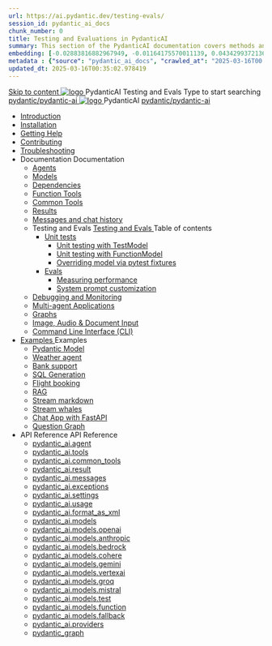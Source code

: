 ```yaml
---
url: https://ai.pydantic.dev/testing-evals/
session_id: pydantic_ai_docs
chunk_number: 0
title: Testing and Evaluations in PydanticAI
summary: This section of the PydanticAI documentation covers methods and practices for testing and evaluating AI models, providing guidance on best practices and integration within PydanticAI.
embedding: [-0.02883816882967949, -0.01164175570011139, 0.043429937213659286, -0.021383991464972496, 0.010109188966453075, 0.02296692505478859, -0.039918702095746994, 0.016102749854326248, 0.010001261718571186, 0.015627870336174965, 0.018980810418725014, -0.08968037366867065, -0.03004695475101471, -0.021973993629217148, 0.025729862973093987, 0.0055726454593241215, -0.030277200043201447, 0.0021117771975696087, -0.005029411520808935, 0.05338802933692932, 0.050308503210544586, 0.007335457485169172, 0.014836403541266918, 0.004043675493448973, 0.010044432245194912, -0.01370676513761282, -0.0037918451707810163, 0.053042661398649216, 0.004504165146499872, -0.05261095240712166, 0.043660182505846024, -0.01698055863380432, -0.040091387927532196, -0.0014902958646416664, 0.00414440780878067, 0.00870613381266594, -0.00218552746810019, 0.013893838971853256, -0.005525876767933369, 0.024334004148840904, 0.011864805594086647, -0.05145972594618797, 0.03701186180114746, 0.024190101772546768, -0.07287249714136124, 0.00030804245034232736, 0.009735040366649628, 0.019369348883628845, 0.005655389744788408, -0.008555036038160324, -0.07235445082187653, 0.014066522009670734, -0.035342585295438766, -0.014095302671194077, -0.006482832133769989, -0.01087187509983778, -0.04291188716888428, 0.013929814100265503, -0.0009911322267726064, -0.027586212381720543, 0.012987249530851841, -0.005025813821703196, -0.009339307434856892, 0.059230491518974304, -0.04337237775325775, -0.009432844817638397, -0.0649290531873703, -0.0019498862093314528, -0.06688613444566727, -0.03266599029302597, 0.03183135390281677, 0.043142132461071014, -0.028550364077091217, -0.04584750905632973, -0.010857484303414822, -0.0325508676469326, 0.042940668761730194, 0.1003291979432106, -0.014937135390937328, -0.06268416345119476, -0.011605780571699142, 0.04319969192147255, 0.004529348108917475, -0.016462508589029312, -0.009044306352734566, -0.024650590494275093, -0.030881593003869057, -0.012771395035088062, -0.01532567385584116, -0.02659328281879425, -0.025139860808849335, -0.0060079521499574184, -0.03387477621436119, 0.005605023354291916, 0.06976419687271118, 0.011720902286469936, 0.0021603445056825876, -0.004396237898617983, 0.0011710110120475292, 0.013030420057475567, 0.017340317368507385, -0.036407470703125, -0.0607270821928978, 0.03876747936010361, 0.0345655120909214, 0.0007100715884007514, 0.023211561143398285, -0.014339937828481197, -0.01768568344414234, 0.006356916856020689, -0.11523755639791489, -0.02518303319811821, -0.04279676452279091, 0.009706259705126286, -0.056985605508089066, 0.010310652665793896, 0.01072077639400959, -0.010404190048575401, 0.0044861771166324615, -0.06331733614206314, -0.030507445335388184, 0.010771142318844795, 0.04224993288516998, 0.008224058896303177, 0.03951577469706535, -0.002507510595023632, -0.014584572985768318, -0.04642312228679657, -0.05928805470466614, -0.027226455509662628, 0.01249078381806612, 0.0005072582280263305, 0.04132895544171333, -0.020563744008541107, -0.010785533115267754, -0.006040330044925213, -0.03560161218047142, -0.0066555156372487545, -0.04055187851190567, 0.043142132461071014, 0.01852032169699669, -0.00980699248611927, -0.015009087510406971, 0.03347184881567955, -0.04288310557603836, 0.0035130330361425877, -0.028550364077091217, -0.0118288304656744, -0.023614488542079926, 0.010850288905203342, 0.039717238396406174, 0.02578742429614067, -0.03358697146177292, -0.03419136255979538, -0.037990402430295944, 0.015052258037030697, 0.010137969627976418, 0.03896894305944443, 0.01971471682190895, -0.05278363451361656, 0.002989585744217038, 0.052754856646060944, -0.03810552507638931, -0.006770638283342123, -0.028161825612187386, 0.0022754669189453125, -0.04743044078350067, -0.015354454517364502, -0.06314465403556824, -0.05266851186752319, -0.007950643077492714, -0.02185887284576893, -0.006284965202212334, -0.005515084136277437, 0.019657155498862267, -0.03033476136624813, -0.019873009994626045, -0.018232515081763268, -0.03643624857068062, -0.032838672399520874, -0.03600453957915306, -0.0007752776145935059, -0.03914162889122963, -0.02476571314036846, -0.013087981380522251, -0.01639055646955967, 0.0005211988463997841, 0.0276006031781435, -0.04259530082345009, 0.056381210684776306, 0.013721155002713203, 0.03479575365781784, 0.05753243714570999, 0.040292851626873016, 0.025643521919846535, -0.029787929728627205, 0.06009390950202942, -0.005968378856778145, 0.01076394785195589, 0.011569804511964321, -0.009605527855455875, 0.0017601141007617116, 0.034651853144168854, -0.0003638048656284809, 0.016548849642276764, -0.031802572309970856, 0.009756626561284065, 0.0031011104583740234, -0.028176216408610344, -0.026852307841181755, 0.05451047047972679, -0.06228123605251312, 0.027571823447942734, 0.003347544465214014, -0.026118401437997818, 0.010526507161557674, -0.05361827462911606, 0.00206141103990376, 0.002041624393314123, 0.05088411644101143, -0.028464021161198616, 0.05540267005562782, 0.03873869776725769, -0.015483967028558254, -0.015009087510406971, 0.025355715304613113, 0.04671092703938484, -0.0651017352938652, 0.024693762883543968, 0.006561978720128536, 0.015512747690081596, 0.008447108790278435, -0.028953291475772858, 0.010713580995798111, 0.0028312923386693, -0.05140216648578644, 0.019700326025485992, 0.002235893625766039, 0.009332112036645412, -0.016131531447172165, 0.0010891661513596773, 0.009022721089422703, 0.009483210742473602, 0.023125218227505684, 0.016937388107180595, 0.011102119460701942, -0.00483154458925128, -0.046797268092632294, 0.039285529404878616, 0.04861044883728027, 0.051747534424066544, -0.028262557461857796, 0.017167633399367332, -0.0059180124662816525, 0.00046453700633719563, -0.031917694956064224, -0.021988384425640106, -0.007367835845798254, -0.03442160785198212, 0.016851047053933144, -0.02164301835000515, 0.025442058220505714, -0.00732826255261898, -0.011281998828053474, -0.0037630645092576742, -0.02620474435389042, -0.01961398497223854, 0.01870739459991455, -0.04003382474184036, -0.04682604968547821, 0.03427770361304283, 0.028967682272195816, 0.060324154794216156, -0.013087981380522251, -0.029500123113393784, 0.01567104086279869, 0.0016917601460590959, 0.031169399619102478, 0.006166245322674513, -0.009274550713598728, -0.007720398250967264, -0.00254168757237494, 0.03850845247507095, 0.018635444343090057, 0.010929436422884464, 0.03790406137704849, -0.002047020709142089, -0.0372421070933342, -0.026348646730184555, 0.005936000496149063, 0.02286619320511818, 0.005252460949122906, 0.03531380742788315, -0.05779146030545235, 0.036954302340745926, -0.017556171864271164, 0.07206664234399796, 0.013857862912118435, 0.025744253769516945, -0.01718202233314514, 0.052323147654533386, 0.0122893201187253, -0.006716674659401178, -0.013620423153042793, -0.007036858703941107, 0.014023351483047009, -0.0056625846773386, 0.008216863498091698, 0.040091387927532196, -0.040407974272966385, -0.026953039690852165, 0.03013329766690731, -0.009972481057047844, -0.04095480591058731, -0.016735924407839775, -0.0491572804749012, 0.054251447319984436, -0.022074727341532707, 0.05974854156374931, -0.032723553478717804, -0.053877297788858414, -0.0421060286462307, 0.023484976962208748, 0.03157232701778412, -0.06262660026550293, 0.0005333406734280288, 0.017757635563611984, -0.0054467301815748215, -0.031198179349303246, -0.020664477720856667, 0.00788588635623455, -0.022923754528164864, -0.012562735937535763, 0.013728350400924683, -0.007022468373179436, -0.019340569153428078, -0.029701588675379753, 0.014850794337689877, -0.025413276627659798, 0.03937187045812607, -0.05643877387046814, -0.05249582976102829, -0.0483226403594017, -0.023211561143398285, 0.0070692370645701885, 0.015052258037030697, 0.00659795431420207, 0.03580307587981224, 0.003784650005400181, 0.013159933499991894, -0.005166119430214167, -0.009252965450286865, 0.010188335552811623, 0.033730871975421906, -0.032205499708652496, -0.027053771540522575, -0.01330383587628603, -0.004968252498656511, -0.026032060384750366, 0.01341176312416792, -0.052639733999967575, -0.010238701477646828, 0.003268397878855467, 0.006101489067077637, -0.0033079711720347404, 0.015843724831938744, -0.016433726996183395, -0.01416005939245224, -0.007547714747488499, -0.0016800679732114077, 0.016131531447172165, -1.788950976333581e-05, -0.005921610165387392, -0.015742992982268333, -0.024118149653077126, -0.030421102419495583, -0.033845994621515274, 0.0066411253064870834, -0.0005378376226872206, 0.029672807082533836, 0.02162862755358219, 0.010245896875858307, 0.00460489746183157, 0.013865058310329914, 0.04835142195224762, 0.01818934455513954, -0.005176912061870098, 0.011713707819581032, -0.021168136969208717, 0.0503372848033905, 0.06262660026550293, -0.04656702280044556, -0.02548522874712944, -0.013325422070920467, 0.030104516074061394, 0.022434484213590622, -0.016404947265982628, 0.02427644282579422, 0.07039736956357956, 0.019944962114095688, -0.020261548459529877, 0.004813556559383869, -0.03609088435769081, 0.003462666878476739, -0.00778515450656414, 0.02246326394379139, 0.05240948870778084, 0.03093915432691574, 0.009835773147642612, -0.024693762883543968, 0.03309769928455353, -0.03381721302866936, 0.020765209570527077, -0.027989141643047333, -0.030795250087976456, -0.06055440008640289, 0.0270969420671463, 0.025643521919846535, 0.028061093762516975, 0.04176066443324089, -0.03387477621436119, -0.07713203132152557, -0.0421060286462307, -0.014994696713984013, -0.07972228527069092, 0.04207725077867508, 0.07356323301792145, -0.02548522874712944, -0.0034015080891549587, -0.05471193790435791, -0.0037091008853167295, 0.01972910761833191, 0.051833875477313995, 0.003917760215699673, 0.0072527131997048855, -0.0240749791264534, 0.009461624547839165, 0.025816205888986588, 0.007382226176559925, 0.014584572985768318, 0.029701588675379753, -0.04806361719965935, -0.03891138359904289, 0.03442160785198212, -0.023384245112538338, -0.01072797179222107, -0.0057489266619086266, -0.031802572309970856, -0.02882377989590168, -0.023542538285255432, 0.015915676951408386, 0.009483210742473602, -0.006687893997877836, 0.012159806676208973, -0.01729714497923851, -0.05862610042095184, 0.06504417210817337, -0.0064720395021140575, 0.0691310241818428, -0.0024571444373577833, 0.043142132461071014, 0.017973490059375763, -0.05594950169324875, 0.023916685953736305, -0.0037882474716752768, -0.00955516193062067, 0.028910120949149132, 0.0022430885583162308, -0.007098017726093531, -0.010303458198904991, 0.01810300350189209, -0.0374147891998291, -0.0018527517095208168, -0.0171964131295681, -0.02285180240869522, -0.016419336199760437, 0.019901791587471962, 0.018074221909046173, -0.04420701414346695, -0.008310400880873203, 0.02811865508556366, -0.03361574932932854, -0.006731064990162849, 0.016433726996183395, 0.0031604706309735775, 0.06625296175479889, -0.02690986916422844, -0.048696789890527725, 0.0001622281997697428, 0.021772529929876328, -0.017369097098708153, 0.0027899201959371567, 0.05048118531703949, -0.018750566989183426, 0.019340569153428078, 0.010130774229764938, -0.02377278171479702, 0.012663467787206173, -0.01749861054122448, -0.006101489067077637, 0.004835142288357019, -0.0018959225853905082, -0.006533198058605194, 0.049502644687891006, 0.004662458319216967, -0.016534458845853806, 0.014591768383979797, -0.016721533611416817, 0.003914162516593933, 0.03024841845035553, -0.05793536454439163, -0.005360388197004795, -0.009778211824595928, 0.03632112592458725, 0.0181173924356699, 0.026247914880514145, 0.005684169940650463, 0.030507445335388184, 0.004050870425999165, 0.004360262304544449, 0.027068162336945534, -0.03945821523666382, -0.007411006838083267, 0.010886264964938164, 0.003214434254914522, -0.024837665259838104, -0.03162989020347595, -0.024118149653077126, -0.023082047700881958, -0.018649833276867867, 0.0044142259284853935, -0.004932276904582977, 0.019268617033958435, -0.021873261779546738, -0.05848219618201256, 0.018764955922961235, 0.00626697763800621, 0.004899898543953896, -0.027845239266753197, -0.011807244271039963, 0.005489901173859835, 0.013318226672708988, -0.02001691237092018, 0.006284965202212334, -0.0024877239484339952, 0.025240592658519745, -0.0005018618539907038, 0.008555036038160324, -0.004047273192554712, 0.012051879428327084, 0.07741983979940414, -0.026348646730184555, 0.01951325312256813, -0.02326912246644497, 0.01952764205634594, 0.02024715766310692, -0.02387351542711258, -0.00895796436816454, 0.022089116275310516, 0.0020398255437612534, 0.0007433491409756243, -0.018333246931433678, 0.025240592658519745, 0.019988132640719414, -0.02873743698000908, 0.030392322689294815, 0.03249330818653107, -0.016347385942935944, -0.0290252435952425, -0.0010343031026422977, -0.003250409848988056, -0.01628982461988926, -0.019498862326145172, -0.00874210987240076, -0.014627744443714619, 0.0022988510318100452, -0.002752145752310753, -0.023931076750159264, -0.018966421484947205, 0.00046723519335500896, -0.027773287147283554, -0.02741353027522564, -0.0025812608655542135, 0.022880584001541138, -0.04720019921660423, 0.020290328189730644, -0.0018437576945871115, 0.002286259550601244, 0.005864048842340708, 0.014483841136097908, 0.027571823447942734, -0.017138851806521416, -0.010490532033145428, -0.025139860808849335, -0.013159933499991894, 0.004788373596966267, 0.04521433636546135, -0.017944708466529846, -0.038278210908174515, 0.02791718952357769, 0.0066914912313222885, -0.04164554178714752, -0.005626609083265066, 0.026247914880514145, -0.006939724087715149, 0.00859101116657257, -0.0038098329678177834, 0.01012357883155346, -0.022578386589884758, -0.009922115132212639, -0.01522494200617075, -0.017066901549696922, -0.0023276316933333874, -0.03793284296989441, 0.0012582521885633469, 0.02682352624833584, -0.03430648520588875, 0.02125447988510132, 0.052323147654533386, -0.048898253589868546, -0.016045188531279564, -0.007641251664608717, 0.019671546295285225, 0.0054107545875012875, -0.002991384593769908, -0.019254226237535477, 0.00020697303989436477, -0.044868968427181244, -0.028766218572854996, -0.008864426985383034, -0.02751426212489605, 0.046797268092632294, 0.03114061802625656, 0.01791592873632908, -0.0011800049105659127, 0.0011566206812858582, 0.0007037757895886898, -0.026636453345417976, 0.007741983514279127, -0.03603332117199898, 0.010598459281027317, 0.03721332550048828, -0.010181140154600143, -0.01961398497223854, 0.027845239266753197, -0.034853316843509674, -0.007741983514279127, -5.022553523303941e-05, 0.00730667682364583, -0.011800049804151058, -0.0020074474159628153, -0.0061698430217802525, 0.021614236757159233, -0.0026640051510185003, 0.02932743914425373, -0.006961309816688299, -0.012375661171972752, -0.03945821523666382, -0.02771572582423687, 0.03315526247024536, -0.04291188716888428, 0.01808861270546913, 0.026032060384750366, -0.025571569800376892, -0.01880812831223011, 0.036263566464185715, 0.0412713922560215, 0.03085281141102314, 0.012771395035088062, 0.008166497573256493, -0.019556423649191856, 0.01649128831923008, 0.018779346719384193, 0.02739913947880268, 0.004115627147257328, -0.009699065238237381, 0.012454808689653873, -0.06337489932775497, -0.020693257451057434, 0.03073769062757492, -0.02509669028222561, 0.007353445515036583, -0.08196717500686646, 0.01087187509983778, 0.05894268676638603, -0.02721206471323967, 0.014203229919075966, 0.02105301432311535, 0.0035310208331793547, 0.04377530515193939, 0.012699443846940994, -0.021786920726299286, 0.0029194329399615526, 0.008648572489619255, -0.003133488819003105, -0.0026640051510185003, -0.019657155498862267, 0.021499114111065865, -0.023916685953736305, -0.12490784376859665, -0.030219638720154762, 0.009958090260624886, -0.000337722449330613, -0.009504796005785465, -0.031111838296055794, -0.009123452939093113, 0.00034109517582692206, 0.010080408304929733, 0.03709820285439491, -0.03580307587981224, -0.03134208172559738, 0.010814313776791096, -0.022736679762601852, 0.010699191130697727, -0.019052762538194656, 0.001224974635988474, 0.01015955489128828, 0.009404064156115055, 0.0011350351851433516, -0.027284016832709312, -0.023225950077176094, 0.0226503387093544, -0.01000845618546009, 0.005015021190047264, 0.0047236173413693905, -0.03162989020347595, -0.0157717727124691, 0.021067405119538307, -0.018045442178845406, -0.014598963782191277, 0.005381973925977945, -0.0046876417472958565, 0.010030042380094528, -0.01597323827445507, 0.003509435337036848, -0.006713076960295439, -0.05505730211734772, 0.02439156547188759, -0.028866950422525406, 0.011800049804151058, -0.018347637727856636, -0.014282376505434513, -0.003802637802436948, -0.015599089674651623, -0.03209037706255913, -0.02880938909947872, 0.011756878346204758, 0.06608027964830399, -0.02973036840558052, -0.01872178539633751, 0.007026066072285175, 0.013044810853898525, -0.0018779346719384193, -0.0021783323027193546, 0.0006736461073160172, -0.009166623465716839, -0.007133993320167065, 0.0031496777664870024, -0.01588689535856247, 0.005389168858528137, 0.004720019642263651, -0.005245266016572714, -0.02790280058979988, 0.03335672616958618, -0.0010244097793474793, -0.022679120302200317, 0.02914036624133587, -0.004176785703748465, -0.01319590862840414, 0.005820877850055695, -0.012778590433299541, -0.010109188966453075, 0.00518410699442029, 0.017038119956851006, 0.01831885799765587, -0.03419136255979538, 0.007321067154407501, -0.018894469365477562, 0.010353824123740196, 0.011130900122225285, -0.00778515450656414, -0.00144802441354841, 0.011555414646863937, -0.009735040366649628, 0.009526381269097328, -0.005939598195254803, 0.005104960408061743, -0.0217293594032526, -0.0441206730902195, -0.037472352385520935, -0.049301180988550186, 0.0043998355977237225, 0.004950264468789101, -0.010540897957980633, 0.011872000992298126, -0.02811865508556366, 0.0021297649946063757, -0.10222872346639633, -0.009619918651878834, -0.014807622879743576, -0.01679348573088646, 0.04984801262617111, -0.010145164094865322, 0.001996654784306884, 0.025744253769516945, -0.009216989390552044, -0.016822265461087227, 0.006864175200462341, -0.005705755669623613, -0.024708151817321777, -0.015699822455644608, 0.03085281141102314, -0.029672807082533836, 0.03997626528143883, 0.002557876519858837, 0.035544052720069885, 0.007148383650928736, -0.020491793751716614, 0.0056086210533976555, 0.0018815322546288371, 0.029874270781874657, -0.056812919676303864, -0.003525624517351389, -0.0016557843191549182, 0.01991618052124977, 0.031399644911289215, 0.009994066320359707, -0.0424513965845108, -0.04023529216647148, -0.0068174065090715885, 0.01739787682890892, -0.018376419320702553, 0.04964654892683029, 0.005730938632041216, 0.02620474435389042, 0.00555825512856245, -0.009569552727043629, 0.0106128491461277, -0.012814565561711788, 0.020995453000068665, 0.020391061902046204, 0.03004695475101471, -0.012454808689653873, -0.010253091342747211, -0.002433760091662407, 0.00614466005936265, 0.009281746111810207, 0.019786668941378593, 0.03004695475101471, -0.013793106190860271, 0.019398130476474762, 0.02033350057899952, 0.029557684436440468, -0.03476697579026222, 0.009619918651878834, 0.005605023354291916, 0.004025687463581562, -0.008231254294514656, -0.003849406260997057, -0.0254996195435524, -0.015009087510406971, -0.04164554178714752, -0.0030165675561875105, -0.03712698444724083, 0.012584321200847626, -0.020376671105623245, -0.0024265649262815714, -0.005680572707206011, 0.03424892574548721, -0.009749431163072586, -0.021110575646162033, -0.021427161991596222, -0.00041552004404366016, 0.026161573827266693, 0.0031748609617352486, 0.0001519975921837613, -0.028651095926761627, 0.04984801262617111, -0.027240846306085587, -0.01818934455513954, 0.029989393427968025, -0.016347385942935944, 0.007396616507321596, -0.017023729160428047, -0.024535467848181725, 0.018851298838853836, -0.010274677537381649, 0.017325926572084427, -0.01751299947500229, 0.007972228340804577, 0.007101614959537983, -0.020650086924433708, 0.019542032852768898, -0.013131152838468552, 0.015124209225177765, 0.007072834298014641, 0.012685053050518036, 0.05180509388446808, 0.022031554952263832, -0.016217872500419617, 0.017225194722414017, -0.02024715766310692, 0.034853316843509674, -0.011022972874343395, -0.04590506851673126, -0.00788588635623455, 0.030565006658434868, 0.019671546295285225, 0.02800353243947029, -0.0011458279332146049, 0.002158545656129718, -0.025312544777989388, 0.0022646740544587374, 0.06297197192907333, -0.00793625321239233, -0.04861044883728027, -0.0007536921766586602, 0.021873261779546738, -0.013174323365092278, -0.02640620805323124, 0.03804796561598778, -0.01922544650733471, -0.008087350986897945, -0.005777707323431969, 0.005860451143234968, -0.027773287147283554, -0.007454177364706993, 0.030881593003869057, 0.017455438151955605, -0.04642312228679657, 0.030708909034729004, -0.006752650253474712, -0.015109819360077381, 0.04066700115799904, -0.02660767175257206, 0.012087855488061905, 0.002284460701048374, 0.005651792045682669, -0.00955516193062067, -0.0005886533763259649, -0.02105301432311535, -0.044753845781087875, -0.011943952180445194, -0.00579209765419364, -0.006788625847548246, 0.001111650955863297, -0.01557030901312828, 0.036263566464185715, -0.01218139287084341, -0.023110829293727875, 0.043832868337631226, -0.013037615455687046, 0.0345655120909214, -0.017959099262952805, -0.05997878685593605, -0.015915676951408386, -0.00814491230994463, -0.010548093356192112, 0.057302191853523254, -0.004338676575571299, -0.029960613697767258, 0.006835394538938999, -0.022017166018486023, -0.02305326797068119, -0.014807622879743576, -0.008569425903260708, 0.013929814100265503, -0.00483154458925128, 0.007411006838083267, 0.03796162083745003, 0.02800353243947029, 0.021513504907488823, 0.08334863930940628, 0.03577429801225662, -0.0025344924069941044, -0.017556171864271164, 0.017455438151955605, -0.00647563673555851, -0.006231001578271389, 0.002588456030935049, 0.017642512917518616, 0.04360262304544449, -0.006198623683303595, -0.011800049804151058, 0.02135521173477173, -0.011066144332289696, 0.027154503390192986, 0.03655137121677399, -0.0058964272029697895, -0.016404947265982628, 0.05186265707015991, -0.016721533611416817, 0.0049970331601798534, 0.03917040675878525, 0.0016476898454129696, 0.0021621431224048138, 0.004507762845605612, 0.015253722667694092, 0.01872178539633751, 0.0186210535466671, -0.0062058186158537865, -0.011627365835011005, 0.028694266453385353, -0.002732359105721116, -0.03209037706255913, 0.024247663095593452, 0.01690860651433468, -0.004363859537988901, 0.016016408801078796, 0.01830446720123291, 0.001431835233233869, -0.018865689635276794, 0.01536884531378746, -0.030104516074061394, -0.0035508074797689915, -0.02105301432311535, -0.008972354233264923, -0.01749861054122448, -0.02489522658288479, -0.02125447988510132, 0.012814565561711788, 0.01441188994795084, 0.017469828948378563, 0.01011638343334198, 0.008540645241737366, 0.02145594358444214, 0.014505426399409771, -0.02498156763613224, 0.023585708811879158, -0.03266599029302597, -0.002338424324989319, 0.030766470357775688, -0.015109819360077381, 0.023499365895986557, 0.013570057228207588, 0.014980306848883629, -0.013757131062448025, -0.009526381269097328, 0.023945465683937073, 0.013217494823038578, -0.011051753535866737, 0.011836024932563305, 0.023139609023928642, 0.03689673915505409, 0.037587475031614304, -0.010907850228250027, -0.018966421484947205, -0.012778590433299541, 0.02447790652513504, 0.02286619320511818, 0.0012987249065190554, 0.02085155062377453, -0.023830343037843704, 0.029111584648489952, 0.00041574487113393843, -0.0028564753010869026, 0.006856979802250862, 0.0012987249065190554, 0.02872304804623127, 0.004216358996927738, -0.0007685321616008878, -0.01395140029489994, -0.031399644911289215, 0.011015777476131916, -0.009893334470689297, 0.030190858989953995, 0.01718202233314514, -0.026967430487275124, 0.02285180240869522, 0.005676975008100271, 0.0010208121966570616, -0.027945971116423607, -0.011879196390509605, -0.00518770469352603, -0.023830343037843704, -0.0011080533731728792, -0.020981064066290855, -0.03801918402314186, 0.012447613291442394, 0.004817154258489609, -0.01011638343334198, 0.024118149653077126, -0.028910120949149132, -0.025111081078648567, -0.03304013982415199, 0.007849911227822304, 0.01214541681110859, 0.0062202089466154575, 0.02095228247344494, -0.005392766557633877, -0.013246274553239346, -0.00910186767578125, 0.007835520431399345, -0.005975573789328337, -0.004029285162687302, 0.015944456681609154, -0.028953291475772858, 0.031399644911289215, 0.027082553133368492, 0.0037522718776017427, 0.0077779595740139484, -0.003863796591758728, -0.01076394785195589, 0.003509435337036848, -0.07523251324892044, 0.038076743483543396, 0.026075230911374092, -0.038076743483543396, -0.01981544867157936, 0.031111838296055794, 0.017872758209705353, 0.01015955489128828, 0.0019444898935034871, -0.047085076570510864, -0.022031554952263832, -0.024722542613744736, 0.007130395621061325, 0.01768568344414234, 0.02437717467546463, 0.013613227754831314, 0.0019876607693731785, -0.003523825667798519, -0.03381721302866936, -2.4747389034018852e-05, 0.0014336340827867389, 0.011260412633419037, -0.008331986144185066, 0.025413276627659798, 0.00860540196299553, 0.0018689407734200358, 0.02276546135544777, -0.0453006774187088, -0.009332112036645412, -0.057820241898298264, -0.022779852151870728, -0.006867772433906794, -0.041012365370988846, -0.007389421109110117, -0.018261296674609184, -0.0011863006511703134, -0.022535216063261032, 0.01758495159447193, -0.017772026360034943, 0.010713580995798111, 0.006306550931185484, -0.015397625043988228, -0.008260034956037998, 0.08783841878175735, -0.007033261004835367, -0.01961398497223854, 0.018160562962293625, 0.007382226176559925, 0.01932617835700512, 0.006526003126055002, 0.017009340226650238, -0.007914667017757893, -0.022204238921403885, -0.02578742429614067, 0.03804796561598778, 0.017153242602944374, -0.00482794689014554, 0.013850667513906956, -0.00839674286544323, 0.0034087032545357943, 0.013044810853898525, 0.0281042642891407, 0.004241541959345341, 0.010281872004270554, 0.03134208172559738, -0.03306891769170761, -0.012893712148070335, 0.014462255872786045, -0.0006997285527177155, 0.016361776739358902, -0.03275233134627342, 0.02820499613881111, 0.03617722541093826, 0.0012672462034970522, -0.045271895825862885, -0.008720524609088898, 0.01238285657018423, -0.01830446720123291, 0.023815954104065895, 0.010821509175002575, -0.003982516471296549, -0.005989964120090008, 0.0011719104368239641, 0.02388790436089039, 0.006317343562841415, -0.017757635563611984, -0.012857737019658089, 0.004622885026037693, 0.013713959604501724, 0.028363289311528206, -0.0181173924356699, 0.0004474485176615417, 0.012109440751373768, -0.03537136688828468, 0.025125471875071526, -0.004219956696033478, -0.0022610765881836414, -0.01415286399424076, -0.026636453345417976, -0.0030003783758729696, 0.05753243714570999, 0.0453006774187088, 0.01617470197379589, -0.038882602006196976, 0.0181173924356699, 0.0004982642713002861, 0.03870991989970207, -0.01122443750500679, -0.06170562282204628, 0.006090696435421705, -0.006364111788570881, 0.009591137990355492, 0.03804796561598778, -0.012073465622961521, 0.021326430141925812, 0.014937135390937328, -0.005022216122597456, 0.005569047760218382, 0.023125218227505684, -0.0001241163699887693, 0.008216863498091698, 0.018232515081763268, 0.03105427697300911, -0.008411132730543613, -0.015081038698554039, -0.011713707819581032, 0.022376922890543938, -0.021686188876628876, -0.029759148135781288, 0.02194521389901638, 0.005097765475511551, -0.04158797860145569, 0.006749052554368973, -0.005846061278134584, 0.008562231436371803, -0.01472128089517355, 0.03407623991370201, 0.010073212906718254, 0.025729862973093987, -0.020376671105623245, 0.028377680107951164, 0.007339055184274912, 0.021571066230535507, 0.012051879428327084, 0.0015253722667694092, -0.05120070278644562, 0.0212256982922554, -0.019685935229063034, 0.009504796005785465, -0.015800554305315018, -0.02155667543411255, -0.00981418788433075, 0.02236253209412098, 0.02739913947880268, 0.013771520927548409, 0.016016408801078796, 0.005479108542203903, -0.019354959949851036, 0.012202978134155273, -0.02113935723900795, 0.0013329018838703632, -0.029960613697767258, -0.020707648247480392, 0.008281620219349861, -0.008108936250209808, -0.0058820368722081184, -0.009396868757903576, 0.0014687103684991598, 0.02629108540713787, 0.014692500233650208, -0.013577251695096493, -0.027874018996953964, -0.009540772065520287, -0.013282250612974167, 0.0024535469710826874, -0.002798914210870862, -0.014893964864313602, -0.006162647623568773, -0.012670663185417652, 0.007878691889345646, -0.015800554305315018, -0.03315526247024536, 0.021153748035430908, 0.001962477806955576, 0.02973036840558052, 0.004342274274677038, -0.03246452659368515, -0.015527138486504555, -0.031514767557382584, 0.005428742151707411, -0.006914541125297546, -0.016937388107180595, 0.006087098736315966, -0.008339181542396545, -0.0009407661273144186, 0.02031910978257656, 0.017455438151955605, 0.01830446720123291, -0.04653824493288994, 0.013577251695096493, -0.045674826949834824, -0.021312041208148003, -0.004151602741330862, -0.0037954426370561123, 0.0005499794497154653, -0.015958847478032112, 0.016030799597501755, 0.013793106190860271, 0.007137591019272804, 0.021211307495832443, 0.012109440751373768, 0.018764955922961235, 0.005439534783363342, 0.006741857621818781, -0.02224740944802761, 0.01001565158367157, 0.020261548459529877, 0.03024841845035553, -0.021973993629217148, 0.010217116214334965, -0.008936379104852676, -0.0017897940706461668, -0.008778085932135582, -0.010080408304929733, -0.008612597361207008, 0.008166497573256493, -0.013044810853898525, -0.005479108542203903, 0.01741226762533188, -0.021369602531194687, -0.00799381360411644, -0.011965538375079632, -0.03209037706255913, -0.002784523880109191, -0.005612218752503395, 0.021671798080205917, 0.012613101862370968, 0.005820877850055695, 0.04734409973025322, -0.005518681835383177, -0.0120374895632267, 0.016534458845853806, 0.011505047790706158, -0.02590254694223404, 0.008411132730543613, -0.0037774548400193453, -0.011562609113752842, -0.04104114696383476, 0.02325473167002201, 0.005155326332896948, 0.017743244767189026, -0.011663341894745827, 0.0011008583242073655, -0.010109188966453075, 0.004968252498656511, -0.004410628229379654, 0.013404568657279015, 0.027643773704767227, 0.007972228340804577, 0.0075045437552034855, 0.0013499903725460172, 0.005417949520051479, -0.020491793751716614, -0.013972985558211803, 0.014253595843911171, 0.011706512421369553, -0.01522494200617075, 0.019873009994626045, 0.005385571159422398, 0.032608430832624435, -0.010814313776791096, -0.005846061278134584, 0.02276546135544777, 0.026075230911374092, -0.013757131062448025, -0.011030168272554874, -0.013044810853898525, -0.01993057131767273, -0.02367204986512661, -0.01870739459991455, 0.01496591605246067, 0.029054023325443268, -0.01961398497223854, -0.019139105454087257, 0.01852032169699669, -0.019369348883628845, 0.02639181725680828, -0.028291337192058563, 0.01366359367966652, 0.0035633989609777927, 0.0032899833749979734, -0.030680129304528236, 0.018750566989183426, -0.006569173652678728, 0.015656650066375732, -0.010663215070962906, -0.04032163321971893, -0.007569300010800362, -0.038191866129636765, -0.0028384875040501356, 0.004939471837133169, -0.009634308516979218, -0.0019175080815330148, -0.04835142195224762, 0.0011988922487944365, 0.012548345141112804, 0.002174734603613615, 0.005212887655943632, 0.02903963439166546, -0.03609088435769081, -0.00018201486091129482, -0.04852410405874252, -0.015109819360077381, 0.007828325033187866, 0.024521078914403915, 0.0032432149164378643, -0.00016616303764749318, -0.0012087855720892549, 0.016131531447172165, 0.016217872500419617, -0.0039645289070904255, -0.006777833215892315, -0.054366569966077805, 0.01931178756058216, -0.0008584715542383492, -0.01288651768118143, -0.007821130566298962, 0.01476445235311985, 0.01788714900612831, -0.005774109624326229, -0.016922997310757637, 0.025312544777989388, -0.005910817533731461, 0.048006054013967514, 0.025053519755601883, 0.012087855488061905, -0.0033115686383098364, 0.016016408801078796, 0.03370209410786629, 0.0015964243793860078, 0.006461246404796839, -0.002448150422424078, -0.00037976913154125214, -0.009116257540881634, -0.014627744443714619, 0.02931305021047592, 0.014347133226692677, 0.0030021772254258394, 0.03361574932932854, 0.008965159766376019, 0.03125574067234993, -0.04578994959592819, 0.03833577036857605, 0.01486518420279026, -0.0022268996108323336, 0.014822013676166534, -0.017541781067848206, 0.009540772065520287, 0.040926024317741394, -0.02103862538933754, 0.018059831112623215, -0.02426205202937126, 0.0111165102571249, 0.004115627147257328, -0.010555287823081017, 0.016764704138040543, -0.0008018097723834217, 0.020981064066290855, 0.022894974797964096, -0.03436404466629028, -0.015397625043988228, 0.009029915556311607, 0.0003907867067027837, 0.011634561233222485, 0.0018239710479974747, 0.038882602006196976, -0.012195782735943794, 0.018563492223620415, 0.001353587955236435, -0.02254960685968399, 0.022391313686966896, 0.030421102419495583, 0.008806866593658924, -0.0345655120909214, -0.0023869916331022978, -0.002764737233519554, -0.02254960685968399, 0.0019498862093314528, 0.00224848510697484, 0.014246401377022266, -0.0037702596746385098, -0.011656146496534348, -0.015311283990740776, 0.007864301092922688, 0.015340064652264118, 0.026564501225948334, -0.013584447093307972, -0.01768568344414234, 0.0030921166762709618, -0.015268112532794476, 0.011397120542824268, -0.03637868911027908, 0.006036732811480761, -0.01122443750500679, -0.009166623465716839, 0.0035526063293218613, 0.017757635563611984, -0.009281746111810207, 0.02416132017970085, -0.0120374895632267, -0.03183135390281677, -0.0015667444095015526, -0.00849027931690216, 0.009727845899760723, 0.005457522813230753, 0.043343596160411835, -0.023513756692409515, -0.019182275980710983, -0.017167633399367332, -0.031716231256723404, 0.017340317368507385, 0.010548093356192112, -0.044868968427181244, 0.024218881502747536, -0.01974349655210972, 0.02843524143099785, 0.002960805082693696, 0.008634182624518871, 0.002377997850999236, 0.0009893333772197366, -0.001014516456052661, -0.007957838475704193]
metadata : {"source": "pydantic_ai_docs", "crawled_at": "2025-03-16T00:35:02.978419", "url_path": "/testing-evals/", "chunk_size": 4998}
updated_dt: 2025-03-16T00:35:02.978419
---
```

[ Skip to content ](https://ai.pydantic.dev/testing-evals/#testing-and-evals)
[ ![logo](https://ai.pydantic.dev/img/logo-white.svg) ](https://ai.pydantic.dev/ "PydanticAI")
PydanticAI 
Testing and Evals 
Type to start searching
[ pydantic/pydantic-ai  ](https://github.com/pydantic/pydantic-ai "Go to repository")
[ ![logo](https://ai.pydantic.dev/img/logo-white.svg) ](https://ai.pydantic.dev/ "PydanticAI") PydanticAI 
[ pydantic/pydantic-ai  ](https://github.com/pydantic/pydantic-ai "Go to repository")
  * [ Introduction  ](https://ai.pydantic.dev/)
  * [ Installation  ](https://ai.pydantic.dev/install/)
  * [ Getting Help  ](https://ai.pydantic.dev/help/)
  * [ Contributing  ](https://ai.pydantic.dev/contributing/)
  * [ Troubleshooting  ](https://ai.pydantic.dev/troubleshooting/)
  * Documentation  Documentation 
    * [ Agents  ](https://ai.pydantic.dev/agents/)
    * [ Models  ](https://ai.pydantic.dev/models/)
    * [ Dependencies  ](https://ai.pydantic.dev/dependencies/)
    * [ Function Tools  ](https://ai.pydantic.dev/tools/)
    * [ Common Tools  ](https://ai.pydantic.dev/common_tools/)
    * [ Results  ](https://ai.pydantic.dev/results/)
    * [ Messages and chat history  ](https://ai.pydantic.dev/message-history/)
    * Testing and Evals  [ Testing and Evals  ](https://ai.pydantic.dev/testing-evals/) Table of contents 
      * [ Unit tests  ](https://ai.pydantic.dev/testing-evals/#unit-tests)
        * [ Unit testing with TestModel  ](https://ai.pydantic.dev/testing-evals/#unit-testing-with-testmodel)
        * [ Unit testing with FunctionModel  ](https://ai.pydantic.dev/testing-evals/#unit-testing-with-functionmodel)
        * [ Overriding model via pytest fixtures  ](https://ai.pydantic.dev/testing-evals/#overriding-model-via-pytest-fixtures)
      * [ Evals  ](https://ai.pydantic.dev/testing-evals/#evals)
        * [ Measuring performance  ](https://ai.pydantic.dev/testing-evals/#measuring-performance)
        * [ System prompt customization  ](https://ai.pydantic.dev/testing-evals/#system-prompt-customization)
    * [ Debugging and Monitoring  ](https://ai.pydantic.dev/logfire/)
    * [ Multi-agent Applications  ](https://ai.pydantic.dev/multi-agent-applications/)
    * [ Graphs  ](https://ai.pydantic.dev/graph/)
    * [ Image, Audio & Document Input  ](https://ai.pydantic.dev/input/)
    * [ Command Line Interface (CLI)  ](https://ai.pydantic.dev/cli/)
  * [ Examples  ](https://ai.pydantic.dev/examples/)
Examples 
    * [ Pydantic Model  ](https://ai.pydantic.dev/examples/pydantic-model/)
    * [ Weather agent  ](https://ai.pydantic.dev/examples/weather-agent/)
    * [ Bank support  ](https://ai.pydantic.dev/examples/bank-support/)
    * [ SQL Generation  ](https://ai.pydantic.dev/examples/sql-gen/)
    * [ Flight booking  ](https://ai.pydantic.dev/examples/flight-booking/)
    * [ RAG  ](https://ai.pydantic.dev/examples/rag/)
    * [ Stream markdown  ](https://ai.pydantic.dev/examples/stream-markdown/)
    * [ Stream whales  ](https://ai.pydantic.dev/examples/stream-whales/)
    * [ Chat App with FastAPI  ](https://ai.pydantic.dev/examples/chat-app/)
    * [ Question Graph  ](https://ai.pydantic.dev/examples/question-graph/)
  * API Reference  API Reference 
    * [ pydantic_ai.agent  ](https://ai.pydantic.dev/api/agent/)
    * [ pydantic_ai.tools  ](https://ai.pydantic.dev/api/tools/)
    * [ pydantic_ai.common_tools  ](https://ai.pydantic.dev/api/common_tools/)
    * [ pydantic_ai.result  ](https://ai.pydantic.dev/api/result/)
    * [ pydantic_ai.messages  ](https://ai.pydantic.dev/api/messages/)
    * [ pydantic_ai.exceptions  ](https://ai.pydantic.dev/api/exceptions/)
    * [ pydantic_ai.settings  ](https://ai.pydantic.dev/api/settings/)
    * [ pydantic_ai.usage  ](https://ai.pydantic.dev/api/usage/)
    * [ pydantic_ai.format_as_xml  ](https://ai.pydantic.dev/api/format_as_xml/)
    * [ pydantic_ai.models  ](https://ai.pydantic.dev/api/models/base/)
    * [ pydantic_ai.models.openai  ](https://ai.pydantic.dev/api/models/openai/)
    * [ pydantic_ai.models.anthropic  ](https://ai.pydantic.dev/api/models/anthropic/)
    * [ pydantic_ai.models.bedrock  ](https://ai.pydantic.dev/api/models/bedrock/)
    * [ pydantic_ai.models.cohere  ](https://ai.pydantic.dev/api/models/cohere/)
    * [ pydantic_ai.models.gemini  ](https://ai.pydantic.dev/api/models/gemini/)
    * [ pydantic_ai.models.vertexai  ](https://ai.pydantic.dev/api/models/vertexai/)
    * [ pydantic_ai.models.groq  ](https://ai.pydantic.dev/api/models/groq/)
    * [ pydantic_ai.models.mistral  ](https://ai.pydantic.dev/api/models/mistral/)
    * [ pydantic_ai.models.test  ](https://ai.pydantic.dev/api/models/test/)
    * [ pydantic_ai.models.function  ](https://ai.pydantic.dev/api/models/function/)
    * [ pydantic_ai.models.fallback  ](https://ai.pydantic.dev/api/models/fallback/)
    * [ pydantic_ai.providers  ](https://ai.pydantic.dev/api/providers/)
    * [ pydantic_graph  ](https://ai.pydantic.dev/api/pydantic_graph/graph/)